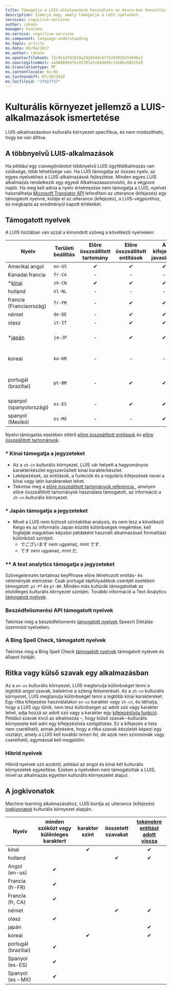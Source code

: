 ```yaml
---
title: Támogatja a LUIS-alkalmazások használata az Azure-ban honosítási |} A Microsoft Docs
description: Ismerje meg, amely támogatja a LUIS nyelveket.
services: cognitive-services
author: cahann
manager: hsalama
ms.service: cognitive-services
ms.component: language-understanding
ms.topic: article
ms.date: 06/04/2017
ms.author: cahann
ms.openlocfilehash: f2c9514f03019a742044dc077b395025d7d698e3
ms.sourcegitcommit: aa988666476c05787afc84db94cfa50bc6852520
ms.translationtype: MT
ms.contentlocale: hu-HU
ms.lasthandoff: 07/10/2018
ms.locfileid: "37927757"
---
```

# <a name="culture-specific-understanding-in-luis-apps"></a>Kulturális környezet jellemző a LUIS-alkalmazások ismertetése

LUIS-alkalmazásokon kulturális környezet-specifikus, és nem módosítható, hogy be van állítva. 

## <a name="multi-language-luis-apps"></a>A többnyelvű LUIS-alkalmazások
Ha például egy csevegőrobotot többnyelvű LUIS ügyfélalkalmazás van szüksége, több lehetősége van. Ha LUIS támogatja az összes nyelv, az egyes nyelvekhez a LUIS-alkalmazások fejlesztése. Minden egyes LUIS alkalmazás rendelkezik egy egyedi Alkalmazásazonosító, és a végpont napló. Ha meg kell adnia a nyelv értelmezése nem támogatja a LUIS, nyelvet használhatja [Microsoft Translator API](../Translator/translator-info-overview.md) lefordítani az utterance (kifejezés) egy támogatott nyelvre, küldje el az utterance (kifejezés), a LUIS-végponthoz, és megkapta az eredményül kapott értékeket.

## <a name="languages-supported"></a>Támogatott nyelvek
A LUIS tisztában van azzal a kimondott szöveg a következő nyelveken:


| Nyelv |Területi beállítás  |  Előre összeállított tartomány | Előre összeállított entitások | A kifejezés javaslatok | **[Szövegelemzés](https://docs.microsoft.com/azure/cognitive-services/text-analytics/text-analytics-supported-languages) | 
|--|--|:--:|:--:|:--:|:--:|
| Amerikai angol |`en-US` | ✔ | ✔  |✔|✔|
| Kanadai francia |`fr-CA` |-|   -   |-|✔|
| *[kínai](#chinese-support-notes) |`zh-CN` | ✔ | ✔ |✔|-|
| holland |`nl-NL` |-|  -   |-|✔|
| francia (Franciaország) |`fr-FR` |-| ✔ |✔ |✔|
| német |`de-DE` |-| ✔ |✔ |✔|
| olasz |`it-IT` |-| ✔ |✔|✔|
| *[japán](#japanese-support-notes) |`ja-JP` |-| ✔ |✔|Csak a kulcsfontosságú kifejezések|
| koreai |`ko-KR` |-|   -   |-|Csak a kulcsfontosságú kifejezések|
| portugál (brazíliai) |`pt-BR` |-| ✔ |✔ |nem minden alárendelt kulturális környezetek|
| spanyol (spanyolországi) |`es-ES` |-| ✔ |✔|✔|
| spanyol (Mexikó)|`es-MX` |-|  -   |✔|✔|


Nyelvi támogatás esetében eltérő [előre összeállított entitások](luis-reference-prebuilt-entities.md) és [előre összeállított tartományok](luis-reference-prebuilt-domains.md). 

### <a name="chinese-support-notes"></a>* Kínai támogatja a jegyzeteket

 - Az a `zh-cn` kulturális környezet, LUIS vár helyett a hagyományos karakterkészlet egyszerűsített kínai karakterkészlet.
 - Leképezések, az entitások, a funkciók és a reguláris kifejezések nevei a kínai vagy latin karaktereket lehet.
 - Tekintse meg a [előre összeállított tartományok referencia ](luis-reference-prebuilt-domains.md) , amelyen előre összeállított tartományok használata támogatott, az információ a `zh-cn` kulturális környezet.
<!--- When writing regular expressions in Chinese, do not insert whitespace between Chinese characters.-->

### <a name="japanese-support-notes"></a>* Japán támogatja a jegyzeteket

 - Mivel a LUIS nem biztosít szintaktikai analysis, és nem lesz a következő Keigo és az informális Japán közötti különbségek megértése, kell foglalják magukban képzési példaként használt alkalmazásait formalitást különböző szintjeit. 
     - でございます nem ugyanaz, mint です. 
     - です nem ugyanaz, mint だ. 

### <a name="text-analytics-support-notes"></a>** A text analytics támogatja a jegyzeteket
Szövegelemzés tartalmaz keyPhrase előre létrehozott entitás- és vélemények elemzése. Csak portugál tápfolyadékok cseréjét esetében támogatott: `pt-PT` és `pt-BR`. Minden más kultúrák támogatottak az elsődleges kulturális környezet szintjén. További információ a Text Analytics [támogatott nyelvek](https://docs.microsoft.com/azure/cognitive-services/text-analytics/text-analytics-supported-languages). 

### <a name="speech-api-supported-languages"></a>Beszédfelismerési API támogatott nyelvek
Tekintse meg a beszédfelismerés [támogatott nyelvek](https://docs.microsoft.com/azure/cognitive-services/Speech/api-reference-rest/supportedlanguages##interactive-and-dictation-mode) Speech Diktálás üzemmód nyelveken.

### <a name="bing-spell-check-supported-languages"></a>A Bing Spell Check, támogatott nyelvek
Tekintse meg a Bing Spell Check [támogatott nyelvek](https://docs.microsoft.com/azure/cognitive-services/bing-spell-check/bing-spell-check-supported-languages) támogatott nyelvek és állapot listáját.

## <a name="rare-or-foreign-words-in-an-application"></a>Ritka vagy külső szavak egy alkalmazásban
Az a `en-us` kulturális környezet, LUIS megtanulja különbséget tenni a legtöbb angol szavak, beleértve a szleng felismerését. Az a `zh-cn` kulturális környezet, LUIS megtanulja különbséget tenni a legtöbb kínai karaktereket. Egy ritka kifejezése használatakor `en-us` karakter vagy `zh-cn`, és láthatja, hogy a LUIS úgy tűnik, nem tesz különbséget az adott szó vagy karakter lehet, adja hozzá az adott szó vagy a karakter egy [kifejezéslista funkció](luis-how-to-add-features.md). Például szavak kívül az alkalmazás –, hogy külső szavak--kulturális környezete kell adni egy kifejezéslista szolgáltatás. Ez a kifejezés a lista nem cserélhető, annak jelzésére, hogy a ritka szavak készletét képezi egy osztályt, amely a LUIS kell további ismeri fel, de azok nem szinonimák vagy cserélhető, egymással kell megjelölni.

### <a name="hybrid-languages"></a>Hibrid nyelvek
Hibrid nyelvek szó azoktól, például az angol és kínai két kulturális környezetek egyesítése. Ezeken a nyelveken nem támogatottak a LUIS, mivel az alkalmazás egyetlen kulturális környezetet alapul.

## <a name="tokenization"></a>A jogkivonatok
Machine learning alkalmazásához, LUIS bontja az utterance (kifejezés) [jogkivonatok](luis-glossary.md#token) kulturális környezet alapján. 

|Nyelv|  minden szóközt vagy különleges karaktert | karakter szint|összetett szavakat|[tokenekre entitást adott vissza](luis-concept-data-extraction.md#tokenized-entity-returned)
|--|:--:|:--:|:--:|:--:|
|kínai||✔||✔|
|holland|||✔|✔|
|Angol (en-us)|✔ ||||
|Francia (fr-FR)|✔||||
|Francia (fr, CA)|✔||||
|német|||✔|✔|
|olasz|✔||||
|japán||||✔|
|koreai||✔||✔|
|portugál (brazíliai)|✔||||
|Spanyol (es-ES)|✔||||
|Spanyol (es – MX)|✔||||

 